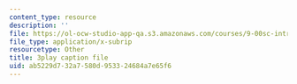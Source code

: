 ```yaml
---
content_type: resource
description: ''
file: https://ol-ocw-studio-app-qa.s3.amazonaws.com/courses/9-00sc-introduction-to-psychology-fall-2011/ab5229d732a7580d953324684a7e65f6_v4ur5mna060.vtt
file_type: application/x-subrip
resourcetype: Other
title: 3play caption file
uid: ab5229d7-32a7-580d-9533-24684a7e65f6
---
```


